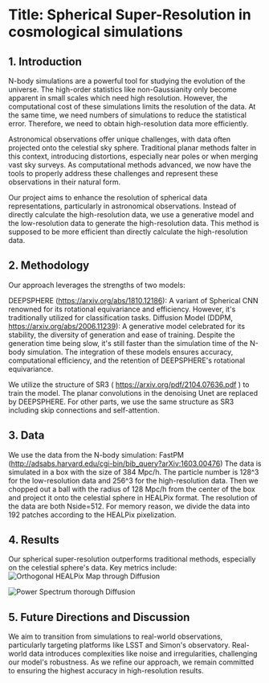 
# Title: Spherical Super-Resolution in cosmological simulations
## 1. Introduction

N-body simulations are a powerful tool for studying the evolution of the universe.
The high-order statistics like non-Gaussianity only become apparent in small scales which need high resolution.
However, the computational cost of these simulations limits the resolution of the data.
At the same time, we need numbers of simulations to reduce the statistical error.
Therefore, we need to obtain high-resolution data more efficiently.

Astronomical observations offer unique challenges, with data often projected onto the celestial sky sphere. 
Traditional planar methods falter in this context, introducing distortions, especially near poles or when merging vast sky surveys. 
As computational methods advanced, we now have the tools to properly address these challenges and represent these observations in their natural form.

Our project aims to enhance the resolution of spherical data representations, particularly in astronomical observations.
Instead of directly calculate the high-resolution data, we use a generative model and the low-resolution data to generate the high-resolution data.
This method is supposed to be more efficient than directly calculate the high-resolution data.

## 2. Methodology
Our approach leverages the strengths of two models:

DEEPSPHERE (https://arxiv.org/abs/1810.12186): A variant of Spherical CNN renowned for its rotational equivariance and efficiency. However, it's traditionally utilized for classification tasks.
Diffusion Model (DDPM, https://arxiv.org/abs/2006.11239): A generative model celebrated for its stability, the diversity of generation and ease of training. 
Despite the generation time being slow, it's still faster than the simulation time of the N-body simulation.
The integration of these models ensures accuracy, computational efficiency, and the retention of DEEPSPHERE's rotational equivariance.

We utilize the structure of SR3 ( https://arxiv.org/pdf/2104.07636.pdf ) to train the model.
The planar convolutions in the denoising Unet are replaced by DEEPSPHERE.
For other parts, we use the same structure as SR3 including skip connections and self-attention.

## 3. Data
We use the data from the N-body simulation: FastPM (http://adsabs.harvard.edu/cgi-bin/bib_query?arXiv:1603.00476)
The data is simulated in a box with the size of 384 Mpc/h.
The particle number is 128^3 for the low-resolution data and 256^3 for the high-resolution data.
Then we chopped out a ball with the radius of 128 Mpc/h from the center of the box and project it onto the celestial sphere in HEALPix format.
The resolution of the data are both Nside=512.
For memory reason, we divide the data into 192 patches according to the HEALPix pixelization.

## 4. Results
Our spherical super-resolution outperforms traditional methods, especially on the celestial sphere's data. 
Key metrics include:
![Orthogonal HEALPix Map through Diffusion](https://github.com/IPMUCD3/SR-SPHERE/assets/26876924/e7d1ce1a-e267-4459-922b-fa9396b9a27c)

![Power Spectrum thorough Diffusion](https://github.com/IPMUCD3/SR-SPHERE/assets/26876924/5f9be2e8-1e60-42ee-bef8-268b33e06431)

## 5. Future Directions and Discussion
We aim to transition from simulations to real-world observations, particularly targeting platforms like LSST and Simon's observatory. Real-world data introduces complexities like noise and irregularities, challenging our model's robustness. As we refine our approach, we remain committed to ensuring the highest accuracy in high-resolution results.
